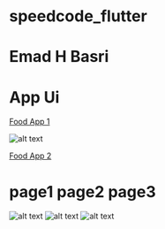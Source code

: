 # speedcode_flutter
# Emad H Basri

# App Ui
[Food App 1](https://github.com/emadhbasri/speedcodeFlutter/tree/master/lib/foodApp1)

![alt text](https://raw.githubusercontent.com/emadhbasri/speedcodeFlutter/master/lib/foodApp1/foodApp1.jpg)


[Food App 2](https://github.com/emadhbasri/speedcodeFlutter/tree/master/lib/foodApp2)

# page1 page2 page3
![alt text](https://raw.githubusercontent.com/emadhbasri/speedcodeFlutter/master/lib/foodApp2/foodApp2_1.jpg) ![alt text](https://raw.githubusercontent.com/emadhbasri/speedcodeFlutter/master/lib/foodApp2/foodApp2_2.jpg) ![alt text](https://raw.githubusercontent.com/emadhbasri/speedcodeFlutter/master/lib/foodApp2/foodApp2_3.jpg)

